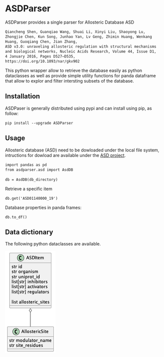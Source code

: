 # ASDParser

ASDParser provides a single parser for Allosteric Database ASD

```
Qiancheng Shen, Guanqiao Wang, Shuai Li, Xinyi Liu, Shaoyong Lu, Zhongjie Chen, Kun Song, Junhao Yan, Lv Geng, Zhimin Huang, Wenkang Huang, Guoqiang Chen, Jian Zhang, 
ASD v3.0: unraveling allosteric regulation with structural mechanisms and biological networks, Nucleic Acids Research, Volume 44, Issue D1, 4 January 2016, Pages D527–D535, 
https://doi.org/10.1093/nar/gkv902
```

This python wrapper allow to retrieve the database easily as python dataclasses as well as provide simple utility functions for panda dataframe that allow to explor and filter intersting subsets of the database.


## Installation

ASDPaser is generally distributed using pypi and can install using pip, as follow:

```
pip install --upgrade ASDParser
```

## Usage

Allosteric database (ASD) need to be dowloaded under the local file system, intructions for dowload are available under the [ASD project](http://mdl.shsmu.edu.cn/ASD/module/download/download.jsp?tabIndex=1).


```
import pandas as pd
from asdparser.asd import AsdDB

db = AsdDB(db_directory)
```

Retrieve a specific item

```
db.get('ASD01140000_19')
```

Database properties in panda frames:

```
db.to_df()
```

## Data dictionary

The following python dataclasses are available.

![](doc/datadictionary.png)